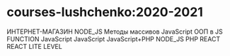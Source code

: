 # courses-lushchenko:2020-2021
ИНТЕРНЕТ-МАГАЗИН NODE_JS
Методы массивов JavaScript
ООП в JS
FUNCTION JavaScript
JavaScript
JavaScript+PHP
NODE_JS
PHP
REACT
REACT LITE LEVEL

